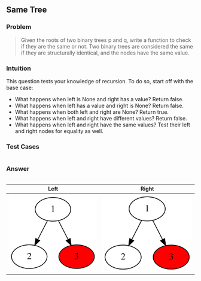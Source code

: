 ## Same Tree

### Problem

> Given the roots of two binary trees p and q, write a function to check if they are the same or not.
> Two binary trees are considered the same if they are structurally identical, and the nodes have the same value.

### Intuition

This question tests your knowledge of recursion. To do so, start off
with the base case:

- What happens when left is None and right has a value? Return false.
- What happens when left has a value and right is None? Return false.
- What happens when both left and right are None? Return true.
- What happens when left and right have different values? Return false.
- What happens when left and right have the same values? Test their left
  and right nodes for equality as well.

### Test Cases

```{.rs include=src/questions/same_tree.rs startLine=3 endLine=8}

```

### Answer

```{.rs include=src/questions/same_tree.rs startLine=10 endLine=40}

```

|                   Left                   |                  Right                   |
| :--------------------------------------: | :--------------------------------------: |
| ![](../../figures/same_tree/example.svg) | ![](../../figures/same_tree/example.svg) |
